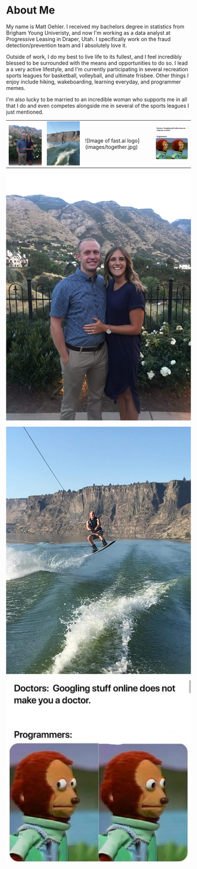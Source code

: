 # About Me

My name is Matt Oehler. I received my bachelors degree in statistics from Brigham Young Univeristy, and now I'm working as a data analyst at Progressive Leasing in Draper, Utah. I specifically work on the fraud detection/prevention team and I absolutely love it. 

Outside of work, I do my best to live life to its fullest, and I feel incredibly blessed to be surrounded with the means and  opportunities to do so.
I lead a a very active lifestyle, and I'm currently participating in several recreation sports leagues for basketball, volleyball, and ultimate frisbee. Other things I enjoy include hiking, wakeboarding, learning everyday, and programmer memes.

I'm also lucky to be married to an incredible woman who supports me in all that I do and even competes alongside me in several of the sports leagues I just mentioned.

<table>
    <tr>
        <td>
            <img src="images/together.jpg" width = 400>
        </td>
        <td>
            <img src="images/jump.jpg" width = 400>
        </td>
        <td>
	    ![Image of fast.ai logo](images/together.jpg)
        </td>
	<td>
            <img src="images/doctormeme.jpg" width = 400>
        </td>
    </tr>
</table>


![Image of fast.ai logo](images/together.jpg)

![Image of fast.ai logo](images/jump.jpg)

![Image of fast.ai logo](images/doctormeme.jpg)

